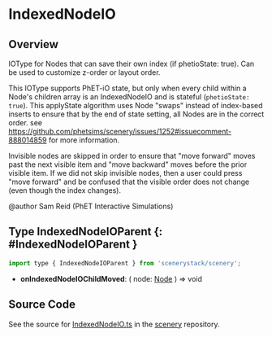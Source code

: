 # IndexedNodeIO

## Overview

IOType for Nodes that can save their own index (if phetioState: true).  Can be used to customize z-order
or layout order.

This IOType supports PhET-iO state, but only when every child within a Node's children array is an IndexedNodeIO
and is stateful (`phetioState: true`). This applyState algorithm uses Node "swaps" instead of index-based inserts
to ensure that by the end of state setting, all Nodes are in the correct order.
see https://github.com/phetsims/scenery/issues/1252#issuecomment-888014859 for more information.

Invisible nodes are skipped in order to ensure that "move forward" moves past the next visible item and "move backward"
moves before the prior visible item. If we did not skip invisible nodes, then a user could press "move forward" and
be confused that the visible order does not change (even though the index changes).

@author Sam Reid (PhET Interactive Simulations)

## Type IndexedNodeIOParent {: #IndexedNodeIOParent }


```js
import type { IndexedNodeIOParent } from 'scenerystack/scenery';
```
- **onIndexedNodeIOChildMoved**: ( node: [Node](../scenery/Node.md) ) =&gt; <span style="color: hsla(calc(var(--md-hue) + 180deg),80%,40%,1);">void</span>




## Source Code

See the source for [IndexedNodeIO.ts](https://github.com/phetsims/scenery/blob/main/js/nodes/IndexedNodeIO.ts) in the [scenery](https://github.com/phetsims/scenery) repository.
